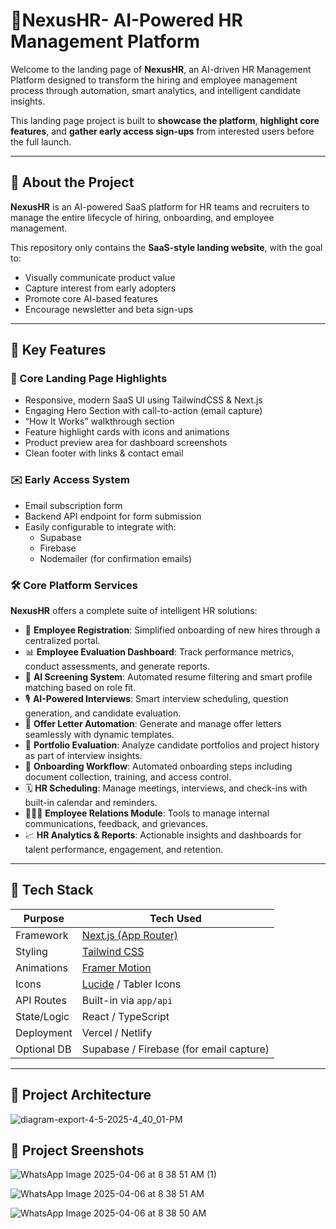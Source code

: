 # 🚀NexusHR- AI-Powered HR Management Platform 

Welcome to the landing page of **NexusHR**, an AI-driven HR Management Platform designed to transform the hiring and employee management process through automation, smart analytics, and intelligent candidate insights.

This landing page project is built to **showcase the platform**, **highlight core features**, and **gather early access sign-ups** from interested users before the full launch.


---

## 🧠 About the Project

**NexusHR** is an AI-powered SaaS platform for HR teams and recruiters to manage the entire lifecycle of hiring, onboarding, and employee management.  

This repository only contains the **SaaS-style landing website**, with the goal to:

- Visually communicate product value
- Capture interest from early adopters
- Promote core AI-based features
- Encourage newsletter and beta sign-ups

---

## 🌟 Key Features

### 🎯 Core Landing Page Highlights

- Responsive, modern SaaS UI using TailwindCSS & Next.js
- Engaging Hero Section with call-to-action (email capture)
- “How It Works” walkthrough section
- Feature highlight cards with icons and animations
- Product preview area for dashboard screenshots
- Clean footer with links & contact email

### ✉️ Early Access System

- Email subscription form
- Backend API endpoint for form submission
- Easily configurable to integrate with:
  - Supabase
  - Firebase
  - Nodemailer (for confirmation emails)

### 🛠️ Core Platform Services

**NexusHR** offers a complete suite of intelligent HR solutions:

- 🧾 **Employee Registration**: Simplified onboarding of new hires through a centralized portal.
- 📊 **Employee Evaluation Dashboard**: Track performance metrics, conduct assessments, and generate reports.
- 🤖 **AI Screening System**: Automated resume filtering and smart profile matching based on role fit.
- 🎙️ **AI-Powered Interviews**: Smart interview scheduling, question generation, and candidate evaluation.
- 📑 **Offer Letter Automation**: Generate and manage offer letters seamlessly with dynamic templates.
- 💼 **Portfolio Evaluation**: Analyze candidate portfolios and project history as part of interview insights.
- 🧭 **Onboarding Workflow**: Automated onboarding steps including document collection, training, and access control.
- 🗓️ **HR Scheduling**: Manage meetings, interviews, and check-ins with built-in calendar and reminders.
- 🧑‍🤝‍🧑 **Employee Relations Module**: Tools to manage internal communications, feedback, and grievances.
- 📈 **HR Analytics & Reports**: Actionable insights and dashboards for talent performance, engagement, and retention.

---

## 🧰 Tech Stack

| Purpose         | Tech Used                                      |
|-----------------|------------------------------------------------|
| Framework       | [Next.js (App Router)](https://nextjs.org/)    |
| Styling         | [Tailwind CSS](https://tailwindcss.com/)       |
| Animations      | [Framer Motion](https://www.framer.com/motion) |
| Icons           | [Lucide](https://lucide.dev/) / Tabler Icons   |
| API Routes      | Built-in via `app/api`                         |
| State/Logic     | React / TypeScript                             |
| Deployment      | Vercel / Netlify                               |
| Optional DB     | Supabase / Firebase (for email capture)        |

---

## 🧱 Project Architecture

![diagram-export-4-5-2025-4_40_01-PM](https://github.com/user-attachments/assets/96a5dcd1-f8be-4f71-897e-8df05efc2cb5)



## 🧱 Project Sreenshots
![WhatsApp Image 2025-04-06 at 8 38 51 AM (1)](https://github.com/user-attachments/assets/c39f41b1-7951-45ce-9b3c-36a6569382f6)

![WhatsApp Image 2025-04-06 at 8 38 51 AM](https://github.com/user-attachments/assets/e64f8553-384d-4ed3-a2fa-dcf949853c45)

![WhatsApp Image 2025-04-06 at 8 38 50 AM](https://github.com/user-attachments/assets/4e42d438-949d-44ee-b7b7-af807226d18a)





